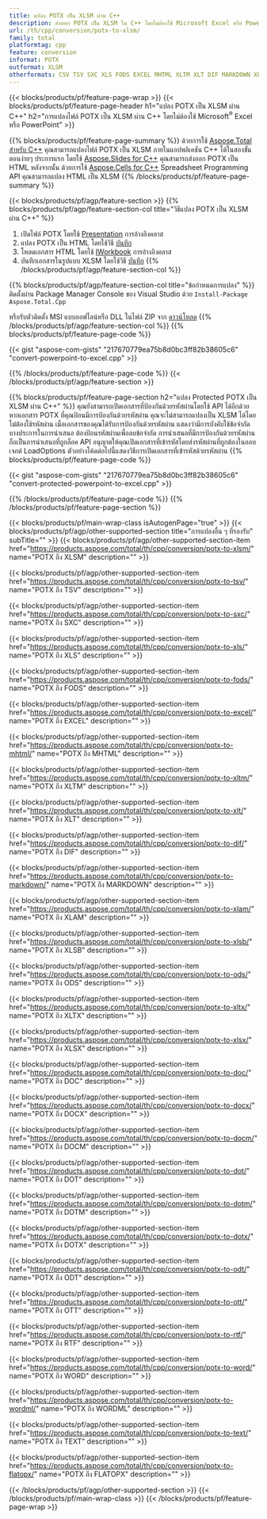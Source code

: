 ```yaml
---
title: แปลง POTX เป็น XLSM ผ่าน C++
description: ส่งออก POTX เป็น XLSM ใน C++ โดยไม่ต้องใช้ Microsoft Excel หรือ Powerpoint
url: /th/cpp/conversion/potx-to-xlsm/
family: total
platformtag: cpp
feature: conversion
informat: POTX
outformat: XLSM
otherformats: CSV TSV SXC XLS FODS EXCEL MHTML XLTM XLT DIF MARKDOWN XLAM XLSB ODS XLTX XLSX DOC DOCX DOCM DOT DOTM DOTX ODT OTT RTF WORD WORDML TEXT FLATOPX
---
```

{{< blocks/products/pf/feature-page-wrap >}}
{{< blocks/products/pf/feature-page-header h1="แปลง POTX เป็น XLSM ผ่าน C++" h2="การแปลงไฟล์ POTX เป็น XLSM ผ่าน C++ โดยไม่ต้องใช้ Microsoft<sup>&reg;</sup> Excel หรือ PowerPoint" >}}

{{% blocks/products/pf/feature-page-summary %}}
ด้วยการใช้ [Aspose.Total สำหรับ C++](https://products.aspose.com/total/cpp/) คุณสามารถแปลงไฟล์ POTX เป็น XLSM ภายในแอปพลิเคชัน C++ ได้ในสองขั้นตอนง่ายๆ ประการแรก โดยใช้ [Aspose.Slides for C++](https://products.aspose.com/slides/cpp/) คุณสามารถส่งออก POTX เป็น HTML หลังจากนั้น ด้วยการใช้ [Aspose.Cells for C++](https://products.aspose.com/cells/cpp/) Spreadsheet Programming API คุณสามารถแปลง HTML เป็น XLSM 
{{% /blocks/products/pf/feature-page-summary  %}}

{{< blocks/products/pf/agp/feature-section >}}
{{% blocks/products/pf/agp/feature-section-col title="วิธีแปลง POTX เป็น XLSM ผ่าน C++" %}}
1. เปิดไฟล์ POTX โดยใช้ [Presentation](https://reference.aspose.com/slides/cpp/class/aspose.slides.presentation) การอ้างอิงคลาส
2. แปลง POTX เป็น HTML โดยใช้วิธี [บันทึก](https://reference.aspose.com/slides/cpp/class/aspose.slides.presentation#a06fe2a156063c8c3e5ada2713bb697ba)
3. โหลดเอกสาร HTML โดยใช้ [IWorkbook](https://reference.aspose.com/cells/cpp/class/aspose.cells.i_workbook) การอ้างอิงคลาส
4. บันทึกเอกสารในรูปแบบ XLSM โดยใช้วิธี [บันทึก](https://reference.aspose.com/cells/cpp/class/aspose.cells.i_workbook#a5dc7de23f7ceba76a05dc1d49f51502e)
{{% /blocks/products/pf/agp/feature-section-col %}}

{{% blocks/products/pf/agp/feature-section-col title="ข้อกำหนดการแปลง" %}}
ติดตั้งผ่าน Package Manager Console ของ Visual Studio ด้วย ```Install-Package Aspose.Total.Cpp```

หรือรับตัวติดตั้ง MSI แบบออฟไลน์หรือ DLL ในไฟล์ ZIP จาก [ดาวน์โหลด](https://downloads.aspose.com/total/cpp)
{{% /blocks/products/pf/agp/feature-section-col %}}
{{% blocks/products/pf/feature-page-code %}}

{{< gist "aspose-com-gists" "217670779ea75b8d0bc3ff82b38605c6" "convert-powerpoint-to-excel.cpp" >}}


{{% /blocks/products/pf/feature-page-code %}}
{{< /blocks/products/pf/agp/feature-section >}}

{{% blocks/products/pf/feature-page-section  h2="แปลง Protected POTX เป็น XLSM ผ่าน C++" %}}
คุณยังสามารถเปิดเอกสารที่ป้องกันด้วยรหัสผ่านโดยใช้ API ได้อีกด้วย หากเอกสาร POTX ที่คุณป้อนมีการป้องกันด้วยรหัสผ่าน คุณจะไม่สามารถแปลงเป็น XLSM ได้โดยไม่ต้องใช้รหัสผ่าน เมื่อเอกสารของคุณได้รับการป้องกันด้วยรหัสผ่าน แสดงว่ามีการบังคับใช้ข้อจำกัดบางประการในการนำเสนอ ต้องป้อนรหัสผ่านเพื่อลบข้อจำกัด การนำเสนอที่มีการป้องกันด้วยรหัสผ่านถือเป็นการนำเสนอที่ถูกล็อค API อนุญาตให้คุณเปิดเอกสารที่เข้ารหัสโดยส่งรหัสผ่านที่ถูกต้องในออบเจกต์ LoadOptions ตัวอย่างโค้ดต่อไปนี้แสดงวิธีการเปิดเอกสารที่เข้ารหัสด้วยรหัสผ่าน
{{% blocks/products/pf/feature-page-code %}}

{{< gist "aspose-com-gists" "217670779ea75b8d0bc3ff82b38605c6" "convert-protected-powerpoint-to-excel.cpp" >}}
{{% /blocks/products/pf/feature-page-code  %}}
{{% /blocks/products/pf/feature-page-section %}}

{{< blocks/products/pf/main-wrap-class isAutogenPage="true" >}}
{{< blocks/products/pf/agp/other-supported-section title="การแปลงอื่น ๆ ที่รองรับ" subTitle="" >}}
{{< blocks/products/pf/agp/other-supported-section-item href="https://products.aspose.com/total/th/cpp/conversion/potx-to-xlsm/" name="POTX ถึง XLSM" description="" >}}

{{< blocks/products/pf/agp/other-supported-section-item href="https://products.aspose.com/total/th/cpp/conversion/potx-to-tsv/" name="POTX ถึง TSV" description="" >}}

{{< blocks/products/pf/agp/other-supported-section-item href="https://products.aspose.com/total/th/cpp/conversion/potx-to-sxc/" name="POTX ถึง SXC" description="" >}}

{{< blocks/products/pf/agp/other-supported-section-item href="https://products.aspose.com/total/th/cpp/conversion/potx-to-xls/" name="POTX ถึง XLS" description="" >}}

{{< blocks/products/pf/agp/other-supported-section-item href="https://products.aspose.com/total/th/cpp/conversion/potx-to-fods/" name="POTX ถึง FODS" description="" >}}

{{< blocks/products/pf/agp/other-supported-section-item href="https://products.aspose.com/total/th/cpp/conversion/potx-to-excel/" name="POTX ถึง EXCEL" description="" >}}

{{< blocks/products/pf/agp/other-supported-section-item href="https://products.aspose.com/total/th/cpp/conversion/potx-to-mhtml/" name="POTX ถึง MHTML" description="" >}}

{{< blocks/products/pf/agp/other-supported-section-item href="https://products.aspose.com/total/th/cpp/conversion/potx-to-xltm/" name="POTX ถึง XLTM" description="" >}}

{{< blocks/products/pf/agp/other-supported-section-item href="https://products.aspose.com/total/th/cpp/conversion/potx-to-xlt/" name="POTX ถึง XLT" description="" >}}

{{< blocks/products/pf/agp/other-supported-section-item href="https://products.aspose.com/total/th/cpp/conversion/potx-to-dif/" name="POTX ถึง DIF" description="" >}}

{{< blocks/products/pf/agp/other-supported-section-item href="https://products.aspose.com/total/th/cpp/conversion/potx-to-markdown/" name="POTX ถึง MARKDOWN" description="" >}}

{{< blocks/products/pf/agp/other-supported-section-item href="https://products.aspose.com/total/th/cpp/conversion/potx-to-xlam/" name="POTX ถึง XLAM" description="" >}}

{{< blocks/products/pf/agp/other-supported-section-item href="https://products.aspose.com/total/th/cpp/conversion/potx-to-xlsb/" name="POTX ถึง XLSB" description="" >}}

{{< blocks/products/pf/agp/other-supported-section-item href="https://products.aspose.com/total/th/cpp/conversion/potx-to-ods/" name="POTX ถึง ODS" description="" >}}

{{< blocks/products/pf/agp/other-supported-section-item href="https://products.aspose.com/total/th/cpp/conversion/potx-to-xltx/" name="POTX ถึง XLTX" description="" >}}

{{< blocks/products/pf/agp/other-supported-section-item href="https://products.aspose.com/total/th/cpp/conversion/potx-to-xlsx/" name="POTX ถึง XLSX" description="" >}}

{{< blocks/products/pf/agp/other-supported-section-item href="https://products.aspose.com/total/th/cpp/conversion/potx-to-doc/" name="POTX ถึง DOC" description="" >}}

{{< blocks/products/pf/agp/other-supported-section-item href="https://products.aspose.com/total/th/cpp/conversion/potx-to-docx/" name="POTX ถึง DOCX" description="" >}}

{{< blocks/products/pf/agp/other-supported-section-item href="https://products.aspose.com/total/th/cpp/conversion/potx-to-docm/" name="POTX ถึง DOCM" description="" >}}

{{< blocks/products/pf/agp/other-supported-section-item href="https://products.aspose.com/total/th/cpp/conversion/potx-to-dot/" name="POTX ถึง DOT" description="" >}}

{{< blocks/products/pf/agp/other-supported-section-item href="https://products.aspose.com/total/th/cpp/conversion/potx-to-dotm/" name="POTX ถึง DOTM" description="" >}}

{{< blocks/products/pf/agp/other-supported-section-item href="https://products.aspose.com/total/th/cpp/conversion/potx-to-dotx/" name="POTX ถึง DOTX" description="" >}}

{{< blocks/products/pf/agp/other-supported-section-item href="https://products.aspose.com/total/th/cpp/conversion/potx-to-odt/" name="POTX ถึง ODT" description="" >}}

{{< blocks/products/pf/agp/other-supported-section-item href="https://products.aspose.com/total/th/cpp/conversion/potx-to-ott/" name="POTX ถึง OTT" description="" >}}

{{< blocks/products/pf/agp/other-supported-section-item href="https://products.aspose.com/total/th/cpp/conversion/potx-to-rtf/" name="POTX ถึง RTF" description="" >}}

{{< blocks/products/pf/agp/other-supported-section-item href="https://products.aspose.com/total/th/cpp/conversion/potx-to-word/" name="POTX ถึง WORD" description="" >}}

{{< blocks/products/pf/agp/other-supported-section-item href="https://products.aspose.com/total/th/cpp/conversion/potx-to-wordml/" name="POTX ถึง WORDML" description="" >}}

{{< blocks/products/pf/agp/other-supported-section-item href="https://products.aspose.com/total/th/cpp/conversion/potx-to-text/" name="POTX ถึง TEXT" description="" >}}

{{< blocks/products/pf/agp/other-supported-section-item href="https://products.aspose.com/total/th/cpp/conversion/potx-to-flatopx/" name="POTX ถึง FLATOPX" description="" >}}


{{< /blocks/products/pf/agp/other-supported-section >}}
{{< /blocks/products/pf/main-wrap-class >}}
{{< /blocks/products/pf/feature-page-wrap >}}